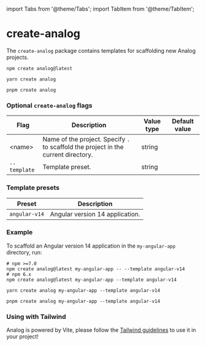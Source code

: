 import Tabs from '@theme/Tabs';
import TabItem from '@theme/TabItem';

# create-analog

The `create-analog` package contains templates for scaffolding new Analog projects.

<Tabs groupId="package-manager">
  <TabItem value="npm">

```shell
npm create analog@latest
```

  </TabItem>

  <TabItem label="Yarn" value="yarn">

```shell
yarn create analog
```

  </TabItem>

  <TabItem value="pnpm">

```shell
pnpm create analog
```

  </TabItem>
</Tabs>

### Optional `create-analog` flags

| Flag         | Description                                                                        | Value type | Default value |
| ------------ | ---------------------------------------------------------------------------------- | ---------- | ------------- |
| &lt;name&gt; | Name of the project. Specify `.` to scaffold the project in the current directory. | string     |               |
| `--template` | Template preset.                                                                   | string     |               |

### Template presets

| Preset        | Description                     |
| ------------- | ------------------------------- |
| `angular-v14` | Angular version 14 application. |

### Example

To scaffold an Angular version 14 application in the `my-angular-app` directory, run:

<Tabs groupId="package-manager">
  <TabItem value="npm">

```shell
# npm >=7.0
npm create analog@latest my-angular-app -- --template angular-v14
# npm 6.x
npm create analog@latest my-angular-app --template angular-v14
```

  </TabItem>

  <TabItem label="Yarn" value="yarn">

```shell
yarn create analog my-angular-app --template angular-v14
```

  </TabItem>

  <TabItem value="pnpm">

```shell
pnpm create analog my-angular-app --template angular-v14
```

  </TabItem>
</Tabs>

### Using with Tailwind

Analog is powered by Vite, please follow the [Tailwind guidelines](https://tailwindcss.com/docs/guides/vite) to use it in your project!
